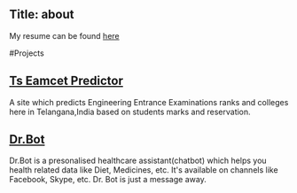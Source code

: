 Title: about
---
My resume can be found [here](https://drive.google.com/file/d/1_59nnsxicU_e9v3B0eI7JnXl0ooNNHtV/view)

#Projects

## [Ts Eamcet Predictor](http://www.tsep.in)
A site which predicts Engineering Entrance Examinations ranks and colleges here in Telangana,India based on students marks and reservation.

## [Dr.Bot](https://www.facebook.com/dr.botAlpha/)
Dr.Bot is a presonalised healthcare assistant(chatbot) which helps you health related data like Diet, Medicines, etc. It's available on channels like Facebook, Skype, etc. Dr. Bot is just a message away.
